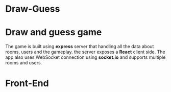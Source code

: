 # Draw-Guess

Draw and guess game
=====

The game is built using **express** server that handling all the data about rooms, users and the gameplay.
the server exposes a **React** client side. The app also uses WebSocket connection using **socket.io** and supports multiple rooms and users.


Front-End
=====
